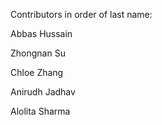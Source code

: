 Contributors in order of last name:

Abbas Hussain

Zhongnan Su

Chloe Zhang

Anirudh Jadhav

Alolita Sharma
